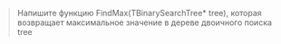 >Напишите функцию FindMax(TBinarySearchTree* tree), которая возвращает максимальное значение в дереве двоичного поиска tree